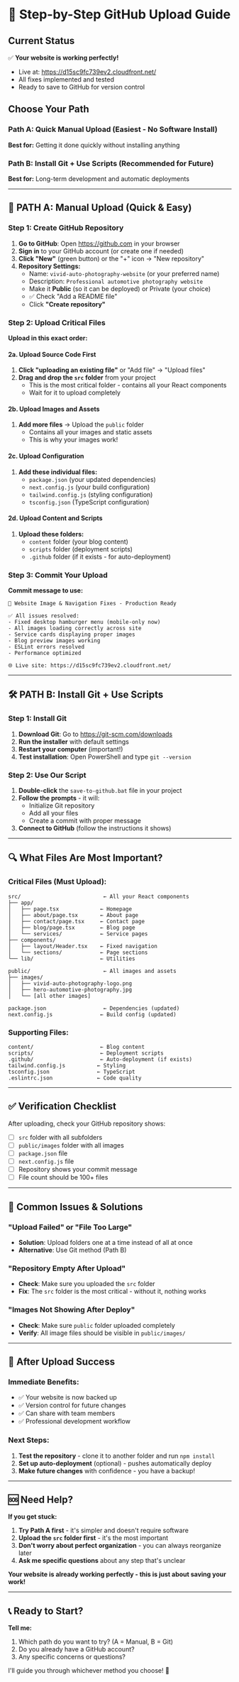 # 🚀 Step-by-Step GitHub Upload Guide

## Current Status
✅ **Your website is working perfectly!**
- Live at: https://d15sc9fc739ev2.cloudfront.net/
- All fixes implemented and tested
- Ready to save to GitHub for version control

## Choose Your Path

### Path A: Quick Manual Upload (Easiest - No Software Install)
**Best for:** Getting it done quickly without installing anything

### Path B: Install Git + Use Scripts (Recommended for Future)
**Best for:** Long-term development and automatic deployments

---

## 🎯 PATH A: Manual Upload (Quick & Easy)

### Step 1: Create GitHub Repository
1. **Go to GitHub**: Open https://github.com in your browser
2. **Sign in** to your GitHub account (or create one if needed)
3. **Click "New"** (green button) or the "+" icon → "New repository"
4. **Repository Settings:**
   - Name: `vivid-auto-photography-website` (or your preferred name)
   - Description: `Professional automotive photography website`
   - Make it **Public** (so it can be deployed) or Private (your choice)
   - ✅ Check "Add a README file"
   - Click **"Create repository"**

### Step 2: Upload Critical Files
**Upload in this exact order:**

#### 2a. Upload Source Code First
1. **Click "uploading an existing file"** or "Add file" → "Upload files"
2. **Drag and drop the `src` folder** from your project
   - This is the most critical folder - contains all your React components
   - Wait for it to upload completely

#### 2b. Upload Images and Assets
1. **Add more files** → Upload the `public` folder
   - Contains all your images and static assets
   - This is why your images work!

#### 2c. Upload Configuration
1. **Add these individual files:**
   - `package.json` (your updated dependencies)
   - `next.config.js` (your build configuration)
   - `tailwind.config.js` (styling configuration)
   - `tsconfig.json` (TypeScript configuration)

#### 2d. Upload Content and Scripts
1. **Upload these folders:**
   - `content` folder (your blog content)
   - `scripts` folder (deployment scripts)
   - `.github` folder (if it exists - for auto-deployment)

### Step 3: Commit Your Upload
**Commit message to use:**
```
🎉 Website Image & Navigation Fixes - Production Ready

✅ All issues resolved:
- Fixed desktop hamburger menu (mobile-only now)
- All images loading correctly across site
- Service cards displaying proper images
- Blog preview images working
- ESLint errors resolved
- Performance optimized

🌐 Live site: https://d15sc9fc739ev2.cloudfront.net/
```

---

## 🛠️ PATH B: Install Git + Use Scripts

### Step 1: Install Git
1. **Download Git**: Go to https://git-scm.com/downloads
2. **Run the installer** with default settings
3. **Restart your computer** (important!)
4. **Test installation**: Open PowerShell and type `git --version`

### Step 2: Use Our Script
1. **Double-click** the `save-to-github.bat` file in your project
2. **Follow the prompts** - it will:
   - Initialize Git repository
   - Add all your files
   - Create a commit with proper message
3. **Connect to GitHub** (follow the instructions it shows)

---

## 🔍 What Files Are Most Important?

### Critical Files (Must Upload):
```
src/                          ← All your React components
├── app/
│   ├── page.tsx             ← Homepage
│   ├── about/page.tsx       ← About page
│   ├── contact/page.tsx     ← Contact page
│   ├── blog/page.tsx        ← Blog page
│   └── services/            ← Service pages
├── components/
│   ├── layout/Header.tsx    ← Fixed navigation
│   └── sections/            ← Page sections
└── lib/                     ← Utilities

public/                       ← All images and assets
├── images/
│   ├── vivid-auto-photography-logo.png
│   ├── hero-automotive-photography.jpg
│   └── [all other images]

package.json                  ← Dependencies (updated)
next.config.js               ← Build config (updated)
```

### Supporting Files:
```
content/                     ← Blog content
scripts/                     ← Deployment scripts
.github/                     ← Auto-deployment (if exists)
tailwind.config.js          ← Styling
tsconfig.json               ← TypeScript
.eslintrc.json              ← Code quality
```

---

## ✅ Verification Checklist

After uploading, check your GitHub repository shows:
- [ ] `src` folder with all subfolders
- [ ] `public/images` folder with all images
- [ ] `package.json` file
- [ ] `next.config.js` file
- [ ] Repository shows your commit message
- [ ] File count should be 100+ files

---

## 🚨 Common Issues & Solutions

### "Upload Failed" or "File Too Large"
- **Solution**: Upload folders one at a time instead of all at once
- **Alternative**: Use Git method (Path B)

### "Repository Empty After Upload"
- **Check**: Make sure you uploaded the `src` folder
- **Fix**: The `src` folder is the most critical - without it, nothing works

### "Images Not Showing After Deploy"
- **Check**: Make sure `public` folder uploaded completely
- **Verify**: All image files should be visible in `public/images/`

---

## 🎉 After Upload Success

### Immediate Benefits:
- ✅ Your website is now backed up
- ✅ Version control for future changes
- ✅ Can share with team members
- ✅ Professional development workflow

### Next Steps:
1. **Test the repository** - clone it to another folder and run `npm install`
2. **Set up auto-deployment** (optional) - pushes automatically deploy
3. **Make future changes** with confidence - you have a backup!

---

## 🆘 Need Help?

**If you get stuck:**
1. **Try Path A first** - it's simpler and doesn't require software
2. **Upload the `src` folder first** - it's the most important
3. **Don't worry about perfect organization** - you can always reorganize later
4. **Ask me specific questions** about any step that's unclear

**Your website is already working perfectly - this is just about saving your work!**

---

## 📞 Ready to Start?

**Tell me:**
1. Which path do you want to try? (A = Manual, B = Git)
2. Do you already have a GitHub account?
3. Any specific concerns or questions?

I'll guide you through whichever method you choose! 🚀